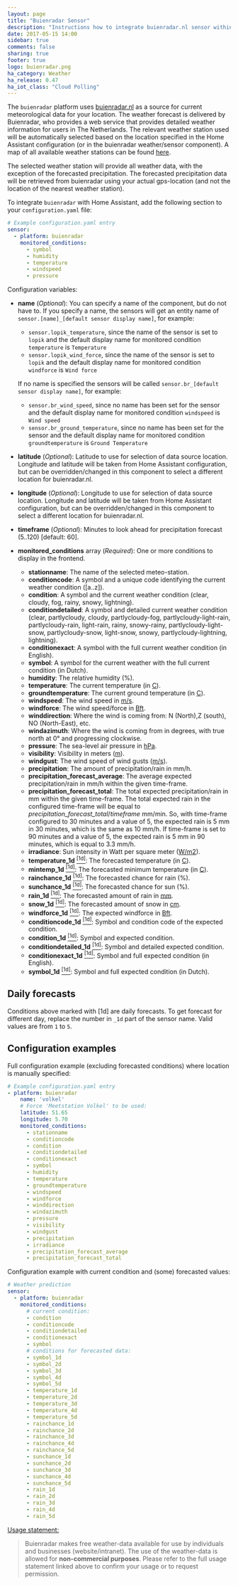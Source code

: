 ```yaml
---
layout: page
title: "Buienradar Sensor"
description: "Instructions how to integrate buienradar.nl sensor within Home Assistant."
date: 2017-05-15 14:00
sidebar: true
comments: false
sharing: true
footer: true
logo: buienradar.png
ha_category: Weather
ha_release: 0.47
ha_iot_class: "Cloud Polling"
---
```



The `buienradar` platform uses [buienradar.nl](http://buienradar.nl/) as a source for current meteorological data for your location. The weather forecast is delivered by Buienradar, who provides a web service that provides detailed weather information for users in The Netherlands. The relevant weather station used will be automatically selected based on the location specified in the Home Assistant configuration (or in the buienradar weather/sensor component). A map of all available weather stations can be found [here](https://www.google.com/maps/d/embed?mid=1NivHkTGQUOs0dwQTnTMZi8Uatj0). 

The selected weather station will provide all weather data, with the exception of the forecasted precipitation. The forecasted precipitation data will be retrieved from buienradar using your actual gps-location (and not the location of the nearest weather station).

To integrate `buienradar` with Home Assistant, add the following section to your `configuration.yaml` file:

```yaml
# Example configuration.yaml entry
sensor:
  - platform: buienradar
    monitored_conditions:
      - symbol
      - humidity
      - temperature
      - windspeed
      - pressure
```

Configuration variables:

- **name**  (*Optional*): You can specify a name of the component, but do not have to. If you specify a name, the sensors will get an entity name of `sensor.[name]_[default sensor display name]`, for example: 
  - `sensor.lopik_temperature`, since the name of the sensor is set to `lopik` and the default display name for monitored condition `temperature` is `Temperature` 
  - `sensor.lopik_wind_force`, since the name of the sensor is set to `lopik` and the default display name for monitored condition `windforce` is `Wind force`
  
  If no name is specified the sensors will be called `sensor.br_[default sensor display name]`, for example:
  - `sensor.br_wind_speed`, since no name has been set for the sensor and the default display name for monitored condition `windspeed` is `Wind speed`
  - `sensor.br_ground_temperature`, since no name has been set for the sensor and the default display name for monitored condition `groundtemperature` is `Ground Temperature`
- **latitude** (*Optional*): Latitude to use for selection of data source location. Longitude and latitude will be taken from Home Assistant configuration, but can be overridden/changed in this component to select a different location for buienradar.nl.
- **longitude** (*Optional*): Longitude to use for selection of data source location. Longitude and latitude will be taken from Home Assistant configuration, but can be overridden/changed in this component to select a different location for buienradar.nl.
- **timeframe** (*Optional*): Minutes to look ahead for precipitation forecast (5..120) [default: 60].
- **monitored_conditions** array (*Required*): One or more conditions to display in the frontend.
  - **stationname**: The name of the selected meteo-station.
  - **conditioncode**: A symbol and a unique code identifying the current weather condition ([a..z]).
  - **condition**: A symbol and the current weather condition (clear, cloudy, fog, rainy, snowy, lightning).
  - **conditiondetailed**: A symbol and detailed current weather condition (clear, partlycloudy, cloudy, partlycloudy-fog, partlycloudy-light-rain, partlycloudy-rain, light-rain, rainy, snowy-rainy, partlycloudy-light-snow, partlycloudy-snow, light-snow, snowy, partlycloudy-lightning, lightning).
  - **conditionexact**: A symbol with the full current weather condition (in English).
  - **symbol**: A symbol for the current weather with the full current condition (in Dutch).
  - **humidity**: The relative humidity (%).
  - **temperature**: The current temperature (in [C](https://en.wikipedia.org/wiki/Celsius)).
  - **groundtemperature**: The current ground temperature (in [C](https://en.wikipedia.org/wiki/Celsius)).
  - **windspeed**: The wind speed in [m/s](https://en.wikipedia.org/wiki/M/s).
  - **windforce**: The wind speed/force in [Bft](https://en.wikipedia.org/wiki/Beaufort_scale).
  - **winddirection**: Where the wind is coming from: N (North),Z (south), NO (North-East), etc.
  - **windazimuth**: Where the wind is coming from in degrees, with true north at 0° and progressing clockwise.
  - **pressure**: The sea-level air pressure in [hPa](https://en.wikipedia.org/wiki/Hectopascal).
  - **visibility**: Visibility in meters ([m](https://en.wikipedia.org/wiki/Metre)).
  - **windgust**: The wind speed of wind gusts ([m/s](https://en.wikipedia.org/wiki/M/s)).
  - **precipitation**: The amount of precipitation/rain in mm/h.
  - **precipitation_forecast_average**: The average expected precipitation/rain in mm/h within the given time-frame.
  - **precipitation_forecast_total**: The total expected precipitation/rain in mm within the given time-frame. The total expected rain in the configured time-frame will be equal to _precipitation_forecast_total_/_timeframe_ mm/min. So, with time-frame configured to 30 minutes and a value of 5, the expected rain is 5 mm in 30 minutes, which is the same as 10 mm/h. If time-frame is set to 90 minutes and a value of 5, the expected rain is 5 mm in 90 minutes, which is equal to 3.3 mm/h.
  - **irradiance**: Sun intensity in Watt per square meter ([W/m2](https://en.wikipedia.org/wiki/W/m2)).
  - **temperature_1d** [<sup>[1d]</sup>](#1d): The forecasted temperature (in [C](https://en.wikipedia.org/wiki/Celsius)).
  - **mintemp_1d** [<sup>[1d]</sup>](#1d): The forecasted minimum temperature (in [C](https://en.wikipedia.org/wiki/Celsius)).
  - **rainchance_1d** [<sup>[1d]</sup>](#1d): The forecasted chance for rain (%).
  - **sunchance_1d** [<sup>[1d]</sup>](#1d): The forecasted chance for sun (%).
  - **rain_1d** [<sup>[1d]</sup>](#1d): The forecasted amount of rain in [mm](https://en.wikipedia.org/wiki/Millimetre).
  - **snow_1d** [<sup>[1d]</sup>](#1d): The forecasted amount of snow in [cm](https://en.wikipedia.org/wiki/Centimetre).
  - **windforce_1d** [<sup>[1d]</sup>](#1d): The expected windforce in [Bft](https://en.wikipedia.org/wiki/Beaufort_scale).
  - **conditioncode_1d** [<sup>[1d]</sup>](#1d): Symbol and condition code of the expected condition.
  - **condition_1d** [<sup>[1d]</sup>](#1d): Symbol and expected condition.
  - **conditiondetailed_1d** [<sup>[1d]</sup>](#1d): Symbol and detailed expected condition.
  - **conditionexact_1d** [<sup>[1d]</sup>](#1d): Symbol and full expected condition (in English).
  - **symbol_1d** [<sup>[1d]</sup>](#1d): Symbol and full expected condition (in Dutch).


## Daily forecasts

Conditions above marked with <a name="1d">[1d]</a> are daily forecasts. To get forecast for different day, replace the number
in `_1d` part of the sensor name. Valid values are from `1` to `5`.


## Configuration examples

Full configuration example (excluding forecasted conditions) where location is manually specified:

```yaml
# Example configuration.yaml entry
- platform: buienradar
    name: 'volkel'
    # Force 'Meetstation Volkel' to be used:
    latitude: 51.65
    longitude: 5.70
    monitored_conditions:
      - stationname
      - conditioncode
      - condition
      - conditiondetailed
      - conditionexact
      - symbol
      - humidity
      - temperature
      - groundtemperature
      - windspeed
      - windforce
      - winddirection
      - windazimuth
      - pressure
      - visibility
      - windgust
      - precipitation
      - irradiance
      - precipitation_forecast_average
      - precipitation_forecast_total
```


Configuration example with current condition and (some) forecasted values:

```yaml
# Weather prediction
sensor:
  - platform: buienradar
    monitored_conditions:
      # current condition:
      - condition
      - conditioncode
      - conditiondetailed
      - conditionexact
      - symbol
      # conditions for forecasted data:
      - symbol_1d
      - symbol_2d
      - symbol_3d
      - symbol_4d
      - symbol_5d
      - temperature_1d
      - temperature_2d
      - temperature_3d
      - temperature_4d
      - temperature_5d
      - rainchance_1d
      - rainchance_2d
      - rainchance_3d
      - rainchance_4d
      - rainchance_5d
      - sunchance_1d
      - sunchance_2d
      - sunchance_3d
      - sunchance_4d
      - sunchance_5d
      - rain_1d
      - rain_2d
      - rain_3d
      - rain_4d
      - rain_5d
```

[Usage statement:](https://www.buienradar.nl/overbuienradar/gratis-weerdata)
> Buienradar makes free weather-data available for use by individuals and businesses (website/intranet). The use of the weather-data is allowed for **non-commercial purposes**. Please refer to the full usage statement linked above to confirm your usage or to request permission.
